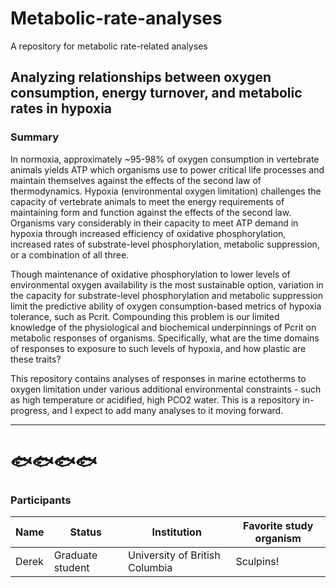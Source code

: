 # Metabolic-rate-analyses
A repository for metabolic rate-related analyses


## Analyzing relationships between oxygen consumption, energy turnover, and metabolic rates in hypoxia

### Summary

In normoxia, approximately ~95-98% of oxygen consumption in vertebrate animals yields ATP which organisms use to power critical life processes and maintain themselves against the effects of the second law of thermodynamics. Hypoxia (environmental oxygen limitation) challenges the capacity of vertebrate animals to meet the energy requirements of maintaining form and function against the effects of the second law. Organisms vary considerably in their capacity to meet ATP demand in hypoxia through increased efficiency of oxidative phosphorylation, increased rates of substrate-level phosphorylation, metabolic suppression, or a combination of all three.

Though maintenance of oxidative phosphorylation to lower levels of environmental oxygen availability is the most sustainable option, variation in the capacity for substrate-level phosphorylation and metabolic suppression limit the predictive ability of oxygen consumption-based metrics of hypoxia tolerance, such as Pcrit. Compounding this problem is our limited knowledge of the physiological and biochemical underpinnings of Pcrit on metabolic responses of organisms. Specifically, what are the time domains of responses to exposure to such levels of hypoxia, and how plastic are these traits?

This repository contains analyses of responses in marine ectotherms to oxygen limitation under various additional environmental constraints - such as high temperature or acidified, high PCO2 water. This is a repository in-progress, and I expect to add many analyses to it moving forward.

***
# :fish::fish::fish::fish:

### Participants
Name       | Status             | Institution                     | Favorite study organism |
---------- | ----------------   | -----------------------------   | ----------------------- |
Derek      | Graduate student   | University of British Columbia  | Sculpins!               |
